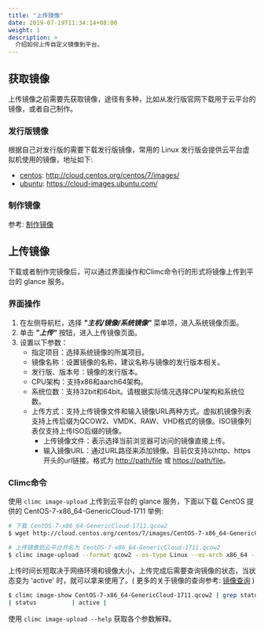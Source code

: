 ```yaml
---
title: "上传镜像"
date: 2019-07-19T11:34:14+08:00
weight: 1
description: >
  介绍如何上传自定义镜像到平台。
---
```


## 获取镜像

上传镜像之前需要先获取镜像，途径有多种，比如从发行版官网下载用于云平台的镜像，或者自己制作。

### 发行版镜像

根据自己对发行版的需要下载发行版镜像，常用的 Linux 发行版会提供云平台虚拟机使用的镜像，地址如下:

- [centos](http://cloud.centos.org/centos/7/images/): http://cloud.centos.org/centos/7/images/
- [ubuntu](https://cloud-images.ubuntu.com/): https://cloud-images.ubuntu.com/

### 制作镜像

参考: [制作镜像](../create/)

## 上传镜像

下载或者制作完镜像后，可以通过界面操作和Climc命令行的形式将镜像上传到平台的 glance 服务。

### 界面操作

1. 在左侧导航栏，选择 **_"主机/镜像/系统镜像"_** 菜单项，进入系统镜像页面。
2. 单击 **_"上传"_** 按钮，进入上传镜像页面。
2. 设置以下参数：
   - 指定项目：选择系统镜像的所属项目。
   - 镜像名称：设置镜像的名称，建议名称与镜像的发行版本相关。
   - 发行版、版本号：镜像的发行版本。
   - CPU架构：支持x86和aarch64架构。
   - 系统位数：支持32bit和64bit。请根据实际情况选择CPU架构和系统位数。
   - 上传方式：支持上传镜像文件和输入镜像URL两种方式。虚拟机镜像列表支持上传后缀为QCOW2、VMDK、RAW、VHD格式的镜像。ISO镜像列表仅支持上传ISO后缀的镜像。
     - 上传镜像文件：表示选择当前浏览器可访问的镜像直接上传。
     - 输入镜像URL：通过URL路径来添加镜像。目前仅支持以http、https开头的url链接。格式为 [http://path/file](http://path/file) 或 [https://path/file](https://path/file)。

### Climc命令

使用 `climc image-upload` 上传到云平台的 glance 服务，下面以下载 CentOS 提供的 CentOS-7-x86_64-GenericCloud-1711 举例:

```bash
# 下载 CentOS-7-x86_64-GenericCloud-1711.qcow2 
$ wget http://cloud.centos.org/centos/7/images/CentOS-7-x86_64-GenericCloud-1711.qcow2

# 上传镜像到云平台并名为 CentOS-7-x86_64-GenericCloud-1711.qcow2
$ climc image-upload --format qcow2 --os-type Linux --os-arch x86_64 --standard CentOS-7-x86_64-GenericCloud-1711.qcow2 ./CentOS-7-x86_64-GenericCloud-1711.qcow2
```

上传时间长短取决于网络环境和镜像大小，上传完成后需要查询镜像的状态，当状态变为 'active' 时，就可以拿来使用了。( 更多的关于镜像的查询参考: [镜像查询](../show/#查询镜像) )

```bash
$ climc image-show CentOS-7-x86_64-GenericCloud-1711.qcow2 | grep status
| status          | active |
```
使用 `climc image-upload --help` 获取各个参数解释。



